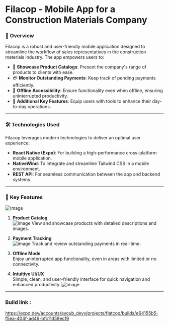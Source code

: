 # Filacop - Mobile App for a Construction Materials Company

### 🚀 **Overview**
Filacop is a robust and user-friendly mobile application designed to streamline the workflow of sales representatives in the construction materials industry. The app empowers users to:

- 📖 **Showcase Product Catalogs**: Present the company's range of products to clients with ease.
- 💳 **Monitor Outstanding Payments**: Keep track of pending payments efficiently.
- 📶 **Offline Accessibility**: Ensure functionality even when offline, ensuring uninterrupted productivity.
- 🔧 **Additional Key Features**: Equip users with tools to enhance their day-to-day operations.

---

### 🛠️ **Technologies Used**
Filacop leverages modern technologies to deliver an optimal user experience:

- **React Native (Expo)**: For building a high-performance cross-platform mobile application.
- **NativeWind**: To integrate and streamline Tailwind CSS in a mobile environment.
- **REST API**: For seamless communication between the app and backend systems.

---

### 📱 **Key Features**
![image](https://github.com/user-attachments/assets/09030486-e264-4fd0-a5e6-73a36a33dd17)

1. **Product Catalog**  
![image](https://github.com/user-attachments/assets/530f8aad-5f7b-49f6-ba0f-98bda6b84106)
   View and showcase products with detailed descriptions and images.
2. **Payment Tracking**  
   ![image](https://github.com/user-attachments/assets/40cbc3a6-bd22-4b7a-908a-918f0a11ddbd)
   Track and review outstanding payments in real-time.

3. **Offline Mode**  
   Enjoy uninterrupted app functionality, even in areas with limited or no connectivity.

4. **Intuitive UI/UX**  
   Simple, clean, and user-friendly interface for quick navigation and enhanced productivity.
![image](https://github.com/user-attachments/assets/556c13f1-b999-4002-8006-3b232c6db026)

---
### Build link :
https://expo.dev/accounts/ayoub_devv/projects/flatcop/builds/e64155b5-f5ea-404f-ad46-bfc11d58ec19

